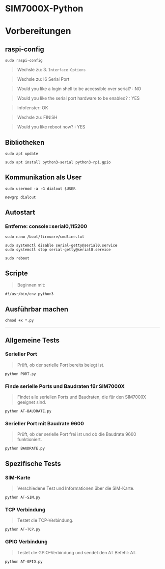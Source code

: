 # SIM7000X-Python

# Vorbereitungen

## raspi-config

```
sudo raspi-config
```

> Wechsle zu: 3. `Interface Options`

> Wechsle zu: I6 Serial Port

> Would you like a login shell to be accessible over serial? : NO

> Would you like the serial port hardware to be enabled? : YES

> Infofenster: OK

> Wechsle zu: FINISH

> Would you like reboot now? : YES

## Bibliotheken

```
sudo apt update
```

```
sudo apt install python3-serial python3-rpi.gpio
```

## Kommunikation als User

```
sudo usermod -a -G dialout $USER
```

```
newgrp dialout
```

## Autostart

### Entferne: console=serial0,115200

```
sudo nano /boot/firmware/cmdline.txt
```

```
sudo systemctl disable serial-getty@serial0.service
sudo systemctl stop serial-getty@serial0.service
```

```
sudo reboot
```

## Scripte

> Beginnen mit:

```
#!/usr/bin/env python3
```

## Ausführbar machen

```
chmod +x *.py
```

---

## Allgemeine Tests

### Serieller Port

> Prüft, ob der serielle Port bereits belegt ist.

```
python PORT.py
```

### Finde serielle Ports und Baudraten für SIM7000X

> Findet alle seriellen Ports und Baudraten, die für den SIM7000X geeignet sind.

```
python AT-BAUDRATE.py
```

### Serieller Port mit Baudrate 9600

> Prüft, ob der serielle Port frei ist und ob die Baudrate 9600 funktioniert.

```
python BAUDRATE.py
```

## Spezifische Tests

### SIM-Karte

> Verschiedene Test und Informationen über die SIM-Karte.

```
python AT-SIM.py
```

### TCP Verbindung

> Testet die TCP-Verbindung.

```
python AT-TCP.py
```

### GPIO Verbindung

> Testet die GPIO-Verbindung und sendet den AT Befehl: AT.

```
python AT-GPIO.py
```

